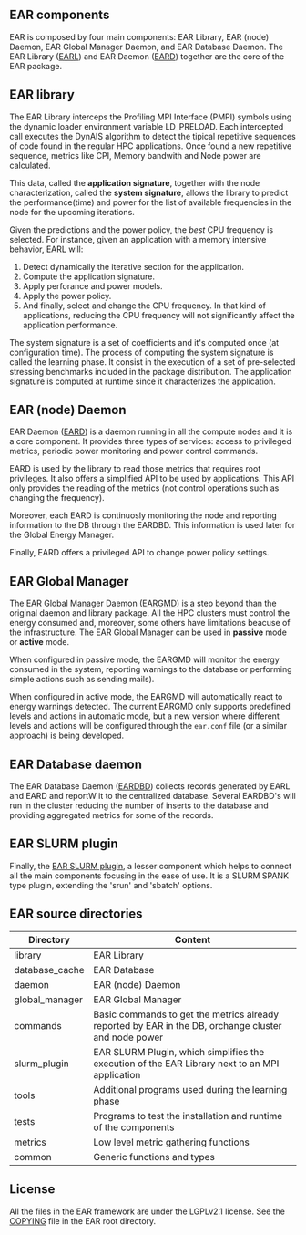 EAR components
---------------------------
EAR is composed by four main components: EAR Library, EAR (node) Daemon, EAR Global Manager Daemon, and EAR Database Daemon. The EAR Library ([EARL](./library/README.md)) and EAR Daemon ([EARD](./daemon/README.md)) together are the core of the EAR package.

## EAR library 

The EAR Library interceps the Profiling MPI Interface (PMPI) symbols using the dynamic loader environment variable LD_PRELOAD. Each intercepted call executes the DynAIS algorithm to detect the tipical repetitive sequences of code found in the regular HPC applications. Once found a new repetitive sequence, metrics like CPI, Memory bandwith and Node power are calculated.

This data, called the **application signature**, together with the node characterization, called the **system signature**,  allows the library to predict the performance(time) and power for the list of available frequencies in  the node for the upcoming iterations.

Given the predictions and the power policy, the *best* CPU frequency is selected. For instance, given an application with a memory intensive behavior, EARL will:
1) Detect dynamically the iterative section for the application.
2) Compute the application signature.
3) Apply perforance and power models.
4) Apply the power policy.
5) And finally, select and change the CPU frequency. In that kind of applications, reducing the CPU frequency will not significantly affect the application performance.

The system signature is a set of coefficients and it's computed once (at configuration time). The process of computing the system signature is called the learning phase.
It consist in the execution of a set of pre-selected stressing benchmarks included in the package distribution. The application signature is computed at runtime since it characterizes the application.

## EAR (node) Daemon

EAR Daemon ([EARD](./daemon/README.md)) is a daemon running in all the compute nodes and it is a core component. It provides three types of services: access to privileged metrics, periodic power monitoring and power control commands.

EARD is used by the library to read those metrics that requires root privileges. It also offers a simplified API to be used by applications. This API only provides the reading of the metrics (not control operations such as changing the frequency).

Moreover, each EARD is continuosly monitoring the node  and reporting information to the DB through the EARDBD. This information is used later for the Global Energy Manager.

Finally, EARD offers a privileged API to change power policy settings.

## EAR Global Manager

The EAR Global Manager Daemon ([EARGMD](./global_manager/README.md)) is a step beyond than the original daemon and library package. All the HPC clusters must control the energy consumed and, moreover, some others have limitations beacuse of the infrastructure. The EAR Global Manager can be used in **passive** mode or **active** mode.

When configured in passive mode, the EARGMD will monitor the energy consumed in the system, reporting warnings to the database or performing simple actions such as sending mails).

When configured in active mode, the EARGMD will automatically react to energy warnings detected. The current EARGMD only supports predefined levels and actions in automatic mode, but a new version where different levels and actions will be configured through the `ear.conf` file (or a similar approach) is being developed.

## EAR Database daemon

The EAR Database Daemon ([EARDBD](./database_cache/README.md)) collects records generated by EARL and EARD and reportW it to the centralized database. Several EARDBD's will run in the cluster reducing the number of inserts to the database and providing aggregated metrics for some of the records.

## EAR SLURM plugin

Finally, the [EAR SLURM plugin](./slurm_plugin/README.md), a lesser component which helps to connect all the main components focusing in the ease of use. It is a SLURM SPANK type plugin, extending the 'srun' and 'sbatch' options.

EAR source directories
---------------------------

| Directory      | Content                                        |
| -------------- | ---------------------------------------------- |
| library        | EAR Library                                    |
| database_cache | EAR Database                                   |
| daemon         | EAR (node) Daemon                              |
| global_manager | EAR Global Manager                             |
| commands       | Basic commands to get the metrics already reported by EAR in the DB, orchange cluster and node power      |
| slurm_plugin   | EAR SLURM Plugin, which simplifies the execution of the EAR Library next to an MPI application         |
| tools          | Additional programs used during the learning phase                                                  |
| tests          | Programs to test the installation and runtime of the components                                       |
| metrics        | Low level metric gathering functions           |
| common         | Generic functions and types                    |

License
-------
All the files in the EAR framework are under the LGPLv2.1 license. See the [COPYING](../../COPYING) file in the EAR root directory.